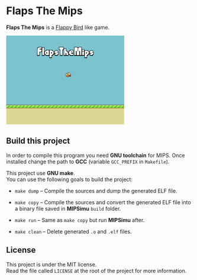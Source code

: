 # Flaps The Mips

**Flaps The Mips** is a [Flappy Bird][FlappyBird] like game.

![](preview.gif)



## Build this project

In order to compile this program you need **GNU toolchain** for MIPS. Once
installed change the path to **GCC** (variable `GCC_PREFIX` in `Makefile`).

This project use **GNU make**.  
You can use the following goals to build the project:

- `make dump` –  Compile the sources and dump the generated ELF file.

- `make copy` – Compile the sources and convert the generated ELF file into a
                binary file saved in **MIPSimu** `build` folder.

- `make run` – Same as `make copy` but run **MIPSimu** after.

- `make clean` – Delete generated `.o` and `.elf` files.



## License

This project is under the MIT license.  
Read the file called `LICENSE` at the root of the project for more information.



[FlappyBird]: https://en.wikipedia.org/wiki/Flappy_Bird
